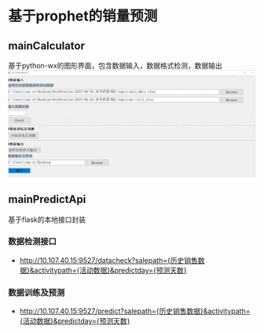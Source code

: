 # 基于prophet的销量预测
## mainCalculator
基于python-wx的图形界面，包含数据输入，数据格式检测，数据输出
![图形界面](input\clipboard.png)   
## mainPredictApi
基于flask的本地接口封装
### 数据检测接口
* http://10.107.40.15:9527/datacheck?salepath={历史销售数据}&activitypath={活动数据}&predictday={预测天数} 
### 数据训练及预测
* http://10.107.40.15:9527/predict?salepath={历史销售数据}&activitypath={活动数据}&predictday={预测天数}
